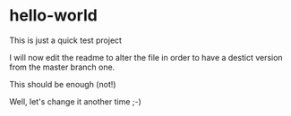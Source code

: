 # hello-world
This is just a quick test project

I will now edit the readme to alter the file in order to have a destict version from the master branch one.

This should be enough (not!)

Well, let's change it another time ;-)
